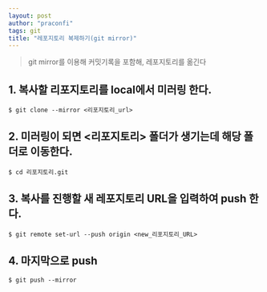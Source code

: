 ```yaml
---
layout: post
author: "praconfi"
tags: git
title: "레포지토리 복제하기(git mirror)"
---
```


> git mirror를 이용해 커밋기록을 포함해, 레포지토리를 옮긴다

## 1️. 복사할 리포지토리를 local에서 미러링 한다.
```
$ git clone --mirror <리포지토리_url>
```

## 2️. 미러링이 되면 <리포지토리> 폴더가 생기는데 해당 폴더로 이동한다.
```
$ cd 리포지토리.git
``` 

## 3. 복사를 진행할 새 레포지토리 URL을 입력하여 push 한다.
```
$ git remote set-url --push origin <new_리포지토리_URL>
``` 

## 4. 마지막으로 push
```
$ git push --mirror
```